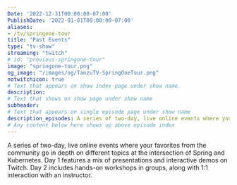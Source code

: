 ```yaml
---
Date: '2022-12-31T00:00:00-07:00'
PublishDate: '2022-01-01T00:00:00-07:00'
aliases:
- /tv/springone-tour
title: "Past Events"
type: "tv-show"
streaming: "twitch"
# id: "previous-springone-tour"
image: "springone-tour.png"
og_image: "/images/og/TanzuTV-SpringOneTour.png"
notwitchicon: true
# Text that appears on show index page under show name
description: 
# Text that shows on show page under show name
subheader: 
# Text that appears on single episode page under show name
description_episodes: A series of two-day, live online events where your favorites from the community go in depth on different topics at the intersection of Spring and Kubernetes. Day 1 features a mix of presentations and interactive demos on Twitch. Day 2 includes hands-on workshops in groups, along with 1:1 interaction with an instructor. 
# Any content below here shows up above episode index
---
```

<!-- Register at [SpringOne Tour](https://springonetour.io/) or watch here. -->
A series of two-day, live online events where your favorites from the community go in depth on different topics at the intersection of Spring and Kubernetes. Day 1 features a mix of presentations and interactive demos on Twitch. Day 2 includes hands-on workshops in groups, along with 1:1 interaction with an instructor.
